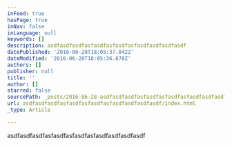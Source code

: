 ```yaml
---
inFeed: true
hasPage: true
inNav: false
inLanguage: null
keywords: []
description: asdfasdfasdfasfasdfasfasdfasfasdfasdfasdfasdf
datePublished: '2016-06-28T18:05:37.042Z'
dateModified: '2016-06-28T18:05:36.878Z'
authors: []
publisher: null
title: ''
author: []
starred: false
sourcePath: _posts/2016-06-28-asdfasdfasdfasfasdfasfasdfasfasdfasdfasdfasdf.md
url: asdfasdfasdfasfasdfasfasdfasfasdfasdfasdfasdf/index.html
_type: Article

---
```

asdfasdfasdfasfasdfasfasdfasfasdfasdfasdfasdf